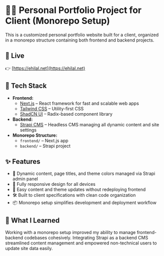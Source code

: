 # 👨‍💼 Personal Portfolio Project for Client (Monorepo Setup)

This is a customized personal portfolio website built for a client, organized in a monorepo structure containing both frontend and backend projects.

## 🔗 Live

👉 [https://ehilal.net](https://ehilal.net)

## 🚀 Tech Stack

- **Frontend:**  
  - [Next.js](https://nextjs.org/) – React framework for fast and scalable web apps  
  - [Tailwind CSS](https://tailwindcss.com/) – Utility-first CSS  
  - [ShadCN UI](https://ui.shadcn.com/) – Radix-based component library  
- **Backend:**  
  - [Strapi CMS](https://strapi.io/) – Headless CMS managing all dynamic content and site settings  
- **Monorepo Structure:**  
  - `frontend/` – Next.js app  
  - `backend/` – Strapi project  

## ✨ Features

- 📄 Dynamic content, page titles, and theme colors managed via Strapi admin panel  
- 📱 Fully responsive design for all devices  
- 🔄 Easy content and theme updates without redeploying frontend  
- 🛠️ Built to client specifications with clean code organization  
- 📦 Monorepo setup simplifies development and deployment workflow  

## 🧠 What I Learned

Working with a monorepo setup improved my ability to manage frontend-backend codebases cohesively. Integrating Strapi as a backend CMS streamlined content management and empowered non-technical users to update site data easily.



